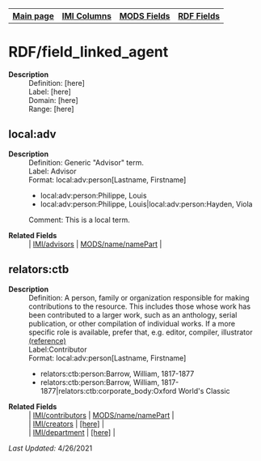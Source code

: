 <!DOCTYPE html>
<html>

<body>
<table style="width:100%">
  <tr>
    <th><a href="index.md">Main page</a></th>
	<th><a href="IMI.md">IMI Columns</a></th>
    <th><a href="MODS.md">MODS Fields</a></th>
    <th><a href="RDF.md">RDF Fields</a></th>
  </tr>
</table>



<h1>RDF/field_linked_agent</h1>
<dl>
  <dt><b>Description</b></dt>
  <dd>Definition: [here]</dd>
  <dd>Label:  [here]</dd>
  <dd>Domain:  [here]</dd>
  <dd>Range:  [here]</dd>
</dl>
<h2>local:adv</h2>
<dl>
  <dt><b>Description</b></dt>
  <dd>Definition: Generic "Advisor" term.</dd>
  <dd>Label:  Advisor</dd>
  <dd>Format:  local:adv:person[Lastname, Firstname]</dd>
  <dd>
  <ul>
				<li>local:adv:person:Philippe, Louis</li> 
				<li>local:adv:person:Philippe, Louis|local:adv:person:Hayden, Viola</li>
			</ul>
	</dd>
  <dd>Comment:  This is a local term.</dd>
</dl>
<dl>
	<dt><b>Related Fields</b></dt>
			<dd>| <a href="advisor.md">IMI/advisors</a> | <a href="mods.name.md">MODS/name/namePart</a> |</dd>
</dl>
<h2>relators:ctb</h2>
<dl>
  <dt><b>Description</b></dt>
  <dd>Definition: A person, family or organization responsible for making contributions to the resource. This includes those whose work has been contributed to a larger work, such as an anthology, serial publication, or other compilation of individual works. If a more specific role is available, prefer that, e.g. editor, compiler, illustrator <a href="http://id.loc.gov/vocabulary/relators/ctb.md">(reference)</a> </dd>
  <dd>Label:Contributor</dd>
  <dd>Format:  local:adv:person[Lastname, Firstname]</dd>
  <dd>
  <ul>
				<li>relators:ctb:person:Barrow, William,  1817-1877</li> 
				<li>relators:ctb:person:Barrow, William,  1817-1877|relators:ctb:corporate_body:Oxford World's Classic</li>
			</ul>
	</dd>
</dl>
<dl>
	<dt><b>Related Fields</b></dt>
			<dd>| <a href="contributors.md">IMI/contributors</a> | <a href="mods.name.md">MODS/name/namePart</a> |</dd>
			<dd>| <a href="creators.md">IMI/creators</a> | <a href="MODS.template.md">[here]</a> |</dd>
			<dd>| <a href="department.md">IMI/department</a> | <a href="MODS.template.md">[here]</a> |</dd>
</dl>
<p><i>Last Updated: </i>4/26/2021</p>
</body>
</html>


